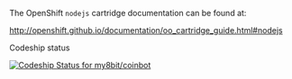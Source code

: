 The OpenShift `nodejs` cartridge documentation can be found at:

http://openshift.github.io/documentation/oo_cartridge_guide.html#nodejs

Codeship status

[ ![Codeship Status for my8bit/coinbot](https://codeship.io/projects/f4d4f310-1ff9-0132-1040-1253e41c42e1/status)](https://codeship.io/projects/35848)
